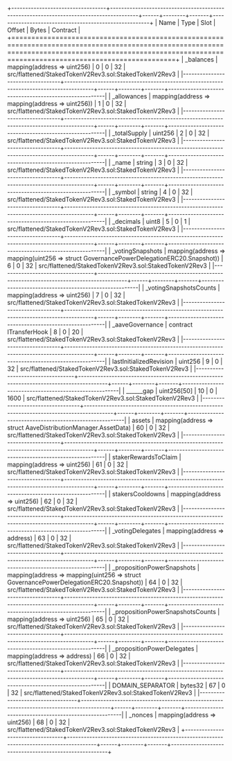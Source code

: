 +----------------------------------+----------------------------------------------------------------------------------------+------+--------+-------+-------------------------------------------------------+
| Name                             | Type                                                                                   | Slot | Offset | Bytes | Contract                                              |
+===========================================================================================================================================================================================================+
| _balances                        | mapping(address => uint256)                                                            | 0    | 0      | 32    | src/flattened/StakedTokenV2Rev3.sol:StakedTokenV2Rev3 |
|----------------------------------+----------------------------------------------------------------------------------------+------+--------+-------+-------------------------------------------------------|
| _allowances                      | mapping(address => mapping(address => uint256))                                        | 1    | 0      | 32    | src/flattened/StakedTokenV2Rev3.sol:StakedTokenV2Rev3 |
|----------------------------------+----------------------------------------------------------------------------------------+------+--------+-------+-------------------------------------------------------|
| _totalSupply                     | uint256                                                                                | 2    | 0      | 32    | src/flattened/StakedTokenV2Rev3.sol:StakedTokenV2Rev3 |
|----------------------------------+----------------------------------------------------------------------------------------+------+--------+-------+-------------------------------------------------------|
| _name                            | string                                                                                 | 3    | 0      | 32    | src/flattened/StakedTokenV2Rev3.sol:StakedTokenV2Rev3 |
|----------------------------------+----------------------------------------------------------------------------------------+------+--------+-------+-------------------------------------------------------|
| _symbol                          | string                                                                                 | 4    | 0      | 32    | src/flattened/StakedTokenV2Rev3.sol:StakedTokenV2Rev3 |
|----------------------------------+----------------------------------------------------------------------------------------+------+--------+-------+-------------------------------------------------------|
| _decimals                        | uint8                                                                                  | 5    | 0      | 1     | src/flattened/StakedTokenV2Rev3.sol:StakedTokenV2Rev3 |
|----------------------------------+----------------------------------------------------------------------------------------+------+--------+-------+-------------------------------------------------------|
| _votingSnapshots                 | mapping(address => mapping(uint256 => struct GovernancePowerDelegationERC20.Snapshot)) | 6    | 0      | 32    | src/flattened/StakedTokenV2Rev3.sol:StakedTokenV2Rev3 |
|----------------------------------+----------------------------------------------------------------------------------------+------+--------+-------+-------------------------------------------------------|
| _votingSnapshotsCounts           | mapping(address => uint256)                                                            | 7    | 0      | 32    | src/flattened/StakedTokenV2Rev3.sol:StakedTokenV2Rev3 |
|----------------------------------+----------------------------------------------------------------------------------------+------+--------+-------+-------------------------------------------------------|
| _aaveGovernance                  | contract ITransferHook                                                                 | 8    | 0      | 20    | src/flattened/StakedTokenV2Rev3.sol:StakedTokenV2Rev3 |
|----------------------------------+----------------------------------------------------------------------------------------+------+--------+-------+-------------------------------------------------------|
| lastInitializedRevision          | uint256                                                                                | 9    | 0      | 32    | src/flattened/StakedTokenV2Rev3.sol:StakedTokenV2Rev3 |
|----------------------------------+----------------------------------------------------------------------------------------+------+--------+-------+-------------------------------------------------------|
| ______gap                        | uint256[50]                                                                            | 10   | 0      | 1600  | src/flattened/StakedTokenV2Rev3.sol:StakedTokenV2Rev3 |
|----------------------------------+----------------------------------------------------------------------------------------+------+--------+-------+-------------------------------------------------------|
| assets                           | mapping(address => struct AaveDistributionManager.AssetData)                           | 60   | 0      | 32    | src/flattened/StakedTokenV2Rev3.sol:StakedTokenV2Rev3 |
|----------------------------------+----------------------------------------------------------------------------------------+------+--------+-------+-------------------------------------------------------|
| stakerRewardsToClaim             | mapping(address => uint256)                                                            | 61   | 0      | 32    | src/flattened/StakedTokenV2Rev3.sol:StakedTokenV2Rev3 |
|----------------------------------+----------------------------------------------------------------------------------------+------+--------+-------+-------------------------------------------------------|
| stakersCooldowns                 | mapping(address => uint256)                                                            | 62   | 0      | 32    | src/flattened/StakedTokenV2Rev3.sol:StakedTokenV2Rev3 |
|----------------------------------+----------------------------------------------------------------------------------------+------+--------+-------+-------------------------------------------------------|
| _votingDelegates                 | mapping(address => address)                                                            | 63   | 0      | 32    | src/flattened/StakedTokenV2Rev3.sol:StakedTokenV2Rev3 |
|----------------------------------+----------------------------------------------------------------------------------------+------+--------+-------+-------------------------------------------------------|
| _propositionPowerSnapshots       | mapping(address => mapping(uint256 => struct GovernancePowerDelegationERC20.Snapshot)) | 64   | 0      | 32    | src/flattened/StakedTokenV2Rev3.sol:StakedTokenV2Rev3 |
|----------------------------------+----------------------------------------------------------------------------------------+------+--------+-------+-------------------------------------------------------|
| _propositionPowerSnapshotsCounts | mapping(address => uint256)                                                            | 65   | 0      | 32    | src/flattened/StakedTokenV2Rev3.sol:StakedTokenV2Rev3 |
|----------------------------------+----------------------------------------------------------------------------------------+------+--------+-------+-------------------------------------------------------|
| _propositionPowerDelegates       | mapping(address => address)                                                            | 66   | 0      | 32    | src/flattened/StakedTokenV2Rev3.sol:StakedTokenV2Rev3 |
|----------------------------------+----------------------------------------------------------------------------------------+------+--------+-------+-------------------------------------------------------|
| DOMAIN_SEPARATOR                 | bytes32                                                                                | 67   | 0      | 32    | src/flattened/StakedTokenV2Rev3.sol:StakedTokenV2Rev3 |
|----------------------------------+----------------------------------------------------------------------------------------+------+--------+-------+-------------------------------------------------------|
| _nonces                          | mapping(address => uint256)                                                            | 68   | 0      | 32    | src/flattened/StakedTokenV2Rev3.sol:StakedTokenV2Rev3 |
+----------------------------------+----------------------------------------------------------------------------------------+------+--------+-------+-------------------------------------------------------+
